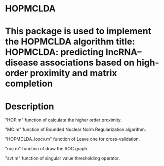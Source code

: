 # HOPMCLDA
 This package  is used to implement the HOPMCLDA algorithm
 title: HOPMCLDA: predicting lncRNA–disease associations based on high-order proximity and matrix completion
 ==
# Description
 "HOP.m" function of calculate the higher order proximity.

 "MC.m"  function of Bounded Nuclear Norm Regularization algorithm.
 
 "HOPMCLDA_loocv.m" function of Leave one for cross-validation.
 
 "roc.m" function of draw the ROC graph.
 
 "svt.m" function of singular value thresholding operator.

